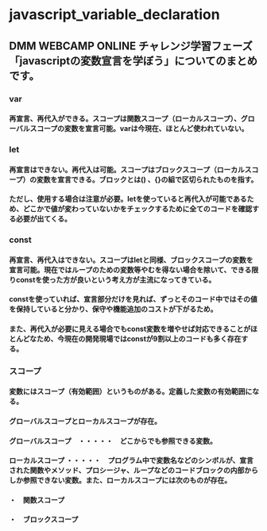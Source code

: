 # javascript_variable_declaration
## DMM WEBCAMP ONLINE チャレンジ学習フェーズ「javascriptの変数宣言を学ぼう」についてのまとめです。
### var
#### 再宣言、再代入ができる。スコープは関数スコープ（ローカルスコープ）、グローバルスコープの変数を宣言可能。varは今現在、ほとんど使われていない。

### let
#### 再宣言はできない。再代入は可能。スコープはブロックスコープ（ローカルスコープ）の変数を宣言できる。ブロックとは() 、{}の組で区切られたものを指す。
#### ただし、使用する場合は注意が必要。letを使っていると再代入が可能であるため、どこかで値が変わっていないかをチェックするために全てのコードを確認する必要が出てくる。

### const
#### 再宣言、再代入はできない。スコープはletと同様、ブロックスコープの変数を宣言可能。現在ではループのための変数等やむを得ない場合を除いて、できる限りconstを使った方が良いという考え方が主流になってきている。
#### constを使っていれば、宣言部分だけを見れば、ずっとそのコード中ではその値を保持していると分かり、保守や機能追加のコストが下がるため。
#### また、再代入が必要に見える場合でもconst変数を増やせば対応できることがほとんどなため、今現在の開発現場ではconstが9割以上のコードも多く存在する。

### スコープ
#### 変数にはスコープ（有効範囲）というものがある。定義した変数の有効範囲になる。
#### グローバルスコープとローカルスコープが存在。
#### グローバルスコープ　・・・・・　どこからでも参照できる変数。
#### ローカルスコープ ・・・・・　プログラム中で変数名などのシンボルが、宣言された関数やメソッド、プロシージャ、ループなどのコードブロックの内部からしか参照できない変数。また、ローカルスコープには次のものが存在。
#### ・　関数スコープ
#### ・　ブロックスコープ
